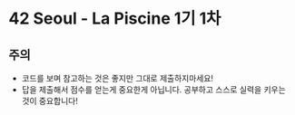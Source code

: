 # 42 Seoul - La Piscine 1기 1차

## 주의
- 코드를 보며 참고하는 것은 좋지만 그대로 제출하지마세요!
- 답을 제출해서 점수를 얻는게 중요한게 아닙니다. 공부하고 스스로 실력을 키우는 것이 중요합니다!

